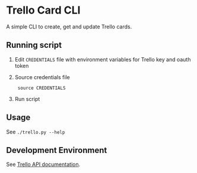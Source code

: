 # Trello Card CLI

A simple CLI to create, get and update Trello cards.

## Running script

1. Edit `CREDENTIALS` file with environment variables for Trello key and oauth token
1. Source credentials file

        source CREDENTIALS
1. Run script

## Usage

See `./trello.py --help`

## Development Environment

See [Trello API documentation](https://trello.readme.io/reference).

